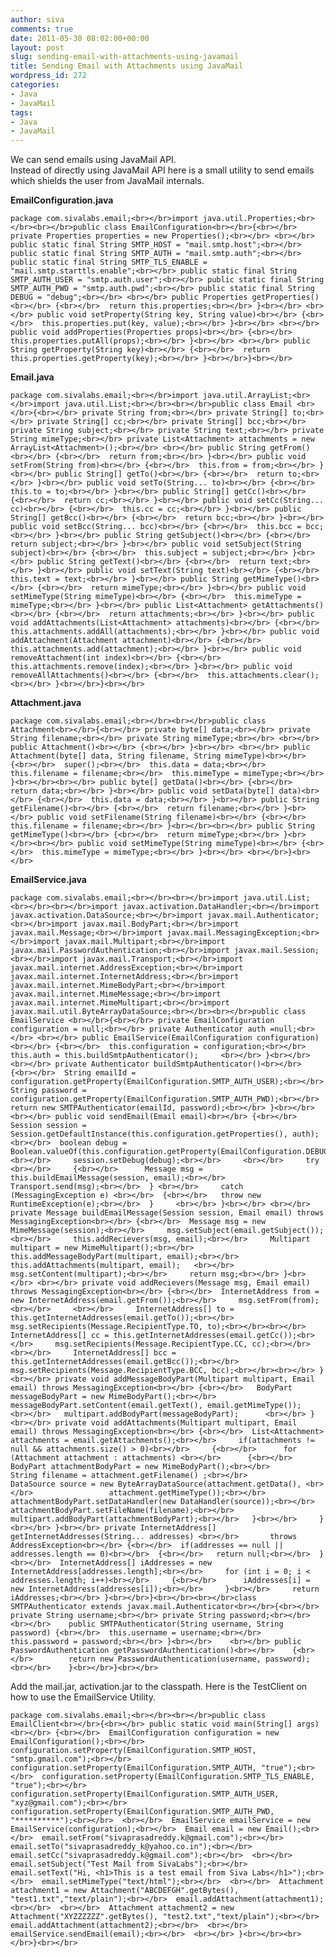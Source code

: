```yaml
---
author: siva
comments: true
date: 2011-05-30 08:02:00+00:00
layout: post
slug: sending-email-with-attachments-using-javamail
title: Sending Email with Attachments using JavaMail
wordpress_id: 272
categories:
- Java
- JavaMail
tags:
- Java
- JavaMail
---
```


We can send emails using JavaMail API.   
Instead of directly using JavaMail API here is a small utility to send emails which shields the user from JavaMail internals.  
  
**EmailConfiguration.java**  
  

    
    package com.sivalabs.email;<br></br>import java.util.Properties;<br></br><br></br>public class EmailConfiguration<br></br>{<br></br> private Properties properties = new Properties();<br></br> <br></br> public static final String SMTP_HOST = "mail.smtp.host";<br></br> public static final String SMTP_AUTH = "mail.smtp.auth";<br></br> public static final String SMTP_TLS_ENABLE = "mail.smtp.starttls.enable";<br></br> public static final String SMTP_AUTH_USER = "smtp.auth.user";<br></br> public static final String SMTP_AUTH_PWD = "smtp.auth.pwd";<br></br> public static final String DEBUG = "debug";<br></br> <br></br> public Properties getProperties()<br></br> {<br></br>  return this.properties;<br></br> }<br></br> <br></br> public void setProperty(String key, String value)<br></br> {<br></br>  this.properties.put(key, value);<br></br> }<br></br> <br></br> public void addProperties(Properties props)<br></br> {<br></br>  this.properties.putAll(props);<br></br> }<br></br> <br></br> public String getProperty(String key)<br></br> {<br></br>  return this.properties.getProperty(key);<br></br> }<br></br>}<br></br>

  
**Email.java**  
  

    
    package com.sivalabs.email;<br></br>import java.util.ArrayList;<br></br>import java.util.List;<br></br><br></br>public class Email <br></br>{<br></br> private String from;<br></br> private String[] to;<br></br> private String[] cc;<br></br> private String[] bcc;<br></br> private String subject;<br></br> private String text;<br></br> private String mimeType;<br></br> private List<Attachment> attachments = new ArrayList<Attachment>();<br></br> <br></br> public String getFrom()<br></br> {<br></br>  return from;<br></br> }<br></br> public void setFrom(String from)<br></br> {<br></br>  this.from = from;<br></br> }<br></br> public String[] getTo()<br></br> {<br></br>  return to;<br></br> }<br></br> public void setTo(String... to)<br></br> {<br></br>  this.to = to;<br></br> }<br></br> public String[] getCc()<br></br> {<br></br>  return cc;<br></br> }<br></br> public void setCc(String... cc)<br></br> {<br></br>  this.cc = cc;<br></br> }<br></br> public String[] getBcc()<br></br> {<br></br>  return bcc;<br></br> }<br></br> public void setBcc(String... bcc)<br></br> {<br></br>  this.bcc = bcc;<br></br> }<br></br> public String getSubject()<br></br> {<br></br>  return subject;<br></br> }<br></br> public void setSubject(String subject)<br></br> {<br></br>  this.subject = subject;<br></br> }<br></br> public String getText()<br></br> {<br></br>  return text;<br></br> }<br></br> public void setText(String text)<br></br> {<br></br>  this.text = text;<br></br> }<br></br> public String getMimeType()<br></br> {<br></br>  return mimeType;<br></br> }<br></br> public void setMimeType(String mimeType)<br></br> {<br></br>  this.mimeType = mimeType;<br></br> }<br></br> public List<Attachment> getAttachments()<br></br> {<br></br>  return attachments;<br></br> }<br></br> public void addAttachments(List<Attachment> attachments)<br></br> {<br></br>  this.attachments.addAll(attachments);<br></br> }<br></br> public void addAttachment(Attachment attachment)<br></br> {<br></br>  this.attachments.add(attachment);<br></br> }<br></br> public void removeAttachment(int index)<br></br> {<br></br>  this.attachments.remove(index);<br></br> }<br></br> public void removeAllAttachments()<br></br> {<br></br>  this.attachments.clear();<br></br> }<br></br>}<br></br>

  
**Attachment.java**  
  

    
    package com.sivalabs.email;<br></br><br></br>public class Attachment<br></br>{<br></br> private byte[] data;<br></br> private String filename;<br></br> private String mimeType;<br></br> <br></br> public Attachment()<br></br> {<br></br> }<br></br> <br></br> public Attachment(byte[] data, String filename, String mimeType)<br></br> {<br></br>  super();<br></br>  this.data = data;<br></br>  this.filename = filename;<br></br>  this.mimeType = mimeType;<br></br> }<br></br><br></br> public byte[] getData()<br></br> {<br></br>  return data;<br></br> }<br></br> public void setData(byte[] data)<br></br> {<br></br>  this.data = data;<br></br> }<br></br> public String getFilename()<br></br> {<br></br>  return filename;<br></br> }<br></br> public void setFilename(String filename)<br></br> {<br></br>  this.filename = filename;<br></br> }<br></br><br></br> public String getMimeType()<br></br> {<br></br>  return mimeType;<br></br> }<br></br><br></br> public void setMimeType(String mimeType)<br></br> {<br></br>  this.mimeType = mimeType;<br></br> }<br></br> <br></br>}<br></br>

  
**EmailService.java**  
  

    
    package com.sivalabs.email;<br></br><br></br>import java.util.List;<br></br><br></br>import javax.activation.DataHandler;<br></br>import javax.activation.DataSource;<br></br>import javax.mail.Authenticator;<br></br>import javax.mail.BodyPart;<br></br>import javax.mail.Message;<br></br>import javax.mail.MessagingException;<br></br>import javax.mail.Multipart;<br></br>import javax.mail.PasswordAuthentication;<br></br>import javax.mail.Session;<br></br>import javax.mail.Transport;<br></br>import javax.mail.internet.AddressException;<br></br>import javax.mail.internet.InternetAddress;<br></br>import javax.mail.internet.MimeBodyPart;<br></br>import javax.mail.internet.MimeMessage;<br></br>import javax.mail.internet.MimeMultipart;<br></br>import javax.mail.util.ByteArrayDataSource;<br></br><br></br>public class EmailService <br></br>{<br></br> private EmailConfiguration configuration = null;<br></br> private Authenticator auth =null;<br></br> <br></br> public EmailService(EmailConfiguration configuration)<br></br> {<br></br>  this.configuration = configuration;<br></br>  this.auth = this.buildSmtpAuthenticator();     <br></br> }<br></br> <br></br> private Authenticator buildSmtpAuthenticator()<br></br> {<br></br>  String emailId = configuration.getProperty(EmailConfiguration.SMTP_AUTH_USER);<br></br>  String password = configuration.getProperty(EmailConfiguration.SMTP_AUTH_PWD);<br></br>  return new SMTPAuthenticator(emailId, password);<br></br> }<br></br> <br></br> public void sendEmail(Email email)<br></br> {<br></br>  Session session = Session.getDefaultInstance(this.configuration.getProperties(), auth);<br></br>  boolean debug = Boolean.valueOf(this.configuration.getProperty(EmailConfiguration.DEBUG));<br></br>     session.setDebug(debug);<br></br>     <br></br>     try <br></br>     {<br></br>      Message msg = this.buildEmailMessage(session, email);<br></br>   Transport.send(msg);<br></br>  } <br></br>     catch (MessagingException e) <br></br>  {<br></br>   throw new RuntimeException(e);<br></br>  }     <br></br> }<br></br> <br></br> private Message buildEmailMessage(Session session, Email email) throws MessagingException<br></br> {<br></br>  Message msg = new MimeMessage(session);<br></br>     msg.setSubject(email.getSubject());<br></br>     this.addRecievers(msg, email);<br></br>     Multipart multipart = new MimeMultipart();<br></br>     this.addMessageBodyPart(multipart, email);<br></br>     this.addAttachments(multipart, email);   <br></br>        msg.setContent(multipart);<br></br>     return msg;<br></br> }<br></br> <br></br> private void addRecievers(Message msg, Email email) throws MessagingException<br></br> {<br></br>  InternetAddress from = new InternetAddress(email.getFrom());<br></br>     msg.setFrom(from);<br></br>     <br></br>     InternetAddress[] to = this.getInternetAddresses(email.getTo());<br></br>     msg.setRecipients(Message.RecipientType.TO, to);<br></br><br></br>     InternetAddress[] cc = this.getInternetAddresses(email.getCc());<br></br>     msg.setRecipients(Message.RecipientType.CC, cc);<br></br><br></br>     InternetAddress[] bcc = this.getInternetAddresses(email.getBcc());<br></br>     msg.setRecipients(Message.RecipientType.BCC, bcc);<br></br><br></br> }<br></br> private void addMessageBodyPart(Multipart multipart, Email email) throws MessagingException<br></br> {<br></br>   BodyPart messageBodyPart = new MimeBodyPart();<br></br>   messageBodyPart.setContent(email.getText(), email.getMimeType());      <br></br>   multipart.addBodyPart(messageBodyPart);      <br></br> }<br></br> private void addAttachments(Multipart multipart, Email email) throws MessagingException<br></br> {<br></br>  List<Attachment> attachments = email.getAttachments();<br></br>     if(attachments != null && attachments.size() > 0)<br></br>     {<br></br>      for (Attachment attachment : attachments) <br></br>      {<br></br>       BodyPart attachmentBodyPart = new MimeBodyPart();<br></br>          String filename = attachment.getFilename() ;<br></br>          DataSource source = new ByteArrayDataSource(attachment.getData(), <br></br>                 attachment.getMimeType());<br></br>          attachmentBodyPart.setDataHandler(new DataHandler(source));<br></br>          attachmentBodyPart.setFileName(filename);<br></br>          multipart.addBodyPart(attachmentBodyPart);<br></br>   }<br></br>     }  <br></br> }<br></br> private InternetAddress[] getInternetAddresses(String... addresses) <br></br>       throws AddressException<br></br> {<br></br>  if(addresses == null || addresses.length == 0)<br></br>  {<br></br>   return null;<br></br>  }<br></br>  InternetAddress[] iAddresses = new InternetAddress[addresses.length];<br></br>     for (int i = 0; i < addresses.length; i++)<br></br>     {<br></br>      iAddresses[i] = new InternetAddress(addresses[i]);<br></br>     }<br></br>     return iAddresses;<br></br> }<br></br>}<br></br><br></br>class SMTPAuthenticator extends javax.mail.Authenticator<br></br>{<br></br> private String username;<br></br> private String password;<br></br> <br></br>    public SMTPAuthenticator(String username, String password) {<br></br>  this.username = username;<br></br>  this.password = password;<br></br> }<br></br>    <br></br> public PasswordAuthentication getPasswordAuthentication()<br></br>    {<br></br>        return new PasswordAuthentication(username, password);<br></br>    }<br></br>}<br></br>

Add the mail.jar, activation.jar to the classpath. Here is the TestClient on how to use the EmailService Utility.  
    
    package com.sivalabs.email;<br></br><br></br>public class EmailClient<br></br>{<br></br> public static void main(String[] args)<br></br> {<br></br>  EmailConfiguration configuration = new EmailConfiguration();<br></br>  configuration.setProperty(EmailConfiguration.SMTP_HOST, "smtp.gmail.com");<br></br>  configuration.setProperty(EmailConfiguration.SMTP_AUTH, "true");<br></br>  configuration.setProperty(EmailConfiguration.SMTP_TLS_ENABLE, "true");<br></br>  configuration.setProperty(EmailConfiguration.SMTP_AUTH_USER, "xyz@gmail.com");<br></br>  configuration.setProperty(EmailConfiguration.SMTP_AUTH_PWD, "**********");<br></br>  <br></br>  EmailService emailService = new EmailService(configuration);<br></br>  Email email = new Email();<br></br>  email.setFrom("sivaprasadreddy.k@gmail.com");<br></br>  email.setTo("sivaprasadreddy_k@yahoo.co.in");<br></br>  email.setCc("sivaprasadreddy.k@gmail.com");<br></br>  <br></br>  email.setSubject("Test Mail from SivaLabs");<br></br>  email.setText("Hi, <h1>This is a test email from Siva Labs</h1>");<br></br>  email.setMimeType("text/html");<br></br>  <br></br>  Attachment attachment1 = new Attachment("ABCDEFGH".getBytes(), "test1.txt","text/plain");<br></br>  email.addAttachment(attachment1);<br></br>  <br></br>  Attachment attachment2 = new Attachment("XYZZZZZZ".getBytes(), "test2.txt","text/plain");<br></br>  email.addAttachment(attachment2);<br></br>  <br></br>  emailService.sendEmail(email);<br></br>  <br></br> }<br></br><br></br>}<br></br>
